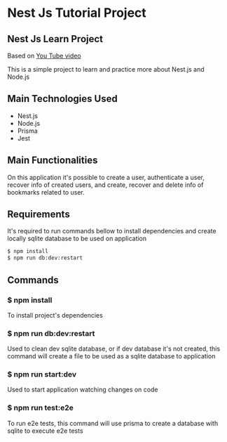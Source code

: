# Nest Js Tutorial Project

## Nest Js Learn Project

Based on [You Tube video](https://www.youtube.com/watch?v=GHTA143_b-s)

This is a simple project to learn and practice more about Nest.js and Node.js

## Main Technologies Used

- Nest.js
- Node.js
- Prisma
- Jest

## Main Functionalities

On this application it's possible to create a user, authenticate a user, recover info of created users, and create, recover and delete info of bookmarks related to user.

## Requirements

It's required to run commands bellow to install dependencies and create locally sqlite database to be used on application

```bash
$ npm install
$ npm run db:dev:restart
```

## Commands

### $ npm install

To install project's dependencies

### $ npm run db:dev:restart

Used to clean dev sqlite database, or if dev database it's not created, this command will create a file to be used as a sqlite database to application

### $ npm run start:dev

Used to start application watching changes on code

### $ npm run test:e2e

To run e2e tests, this command will use prisma to create a database with sqlite to execute e2e tests